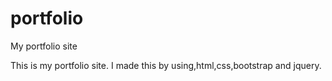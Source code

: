 # portfolio
My portfolio site

This is my portfolio site. I made this by using,html,css,bootstrap and jquery.
